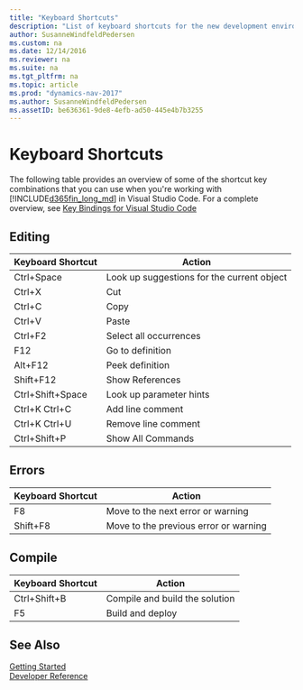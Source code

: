 ```yaml
---
title: "Keyboard Shortcuts"
description: "List of keyboard shortcuts for the new development environment."
author: SusanneWindfeldPedersen
ms.custom: na
ms.date: 12/14/2016
ms.reviewer: na
ms.suite: na
ms.tgt_pltfrm: na
ms.topic: article
ms.prod: "dynamics-nav-2017"
ms.author: SusanneWindfeldPedersen
ms.assetID: be636361-9de8-4efb-ad50-445e4b7b3255
---
```


# Keyboard Shortcuts
The following table provides an overview of some of the shortcut key combinations that you can use when you're working with [!INCLUDE[d365fin_long_md](includes/d365fin_long_md.md)] in Visual Studio Code. For a complete overview, see [Key Bindings for Visual Studio Code](https://code.visualstudio.com/docs/customization/keybindings)

## Editing
|Keyboard Shortcut| Action|
|-----------------|-------|
|Ctrl+Space|Look up suggestions for the current object|
|Ctrl+X|Cut|
|Ctrl+C|Copy|
|Ctrl+V|Paste|
|Ctrl+F2|Select all occurrences|
|F12|Go to definition|
|Alt+F12|Peek definition|
|Shift+F12|Show References|
|Ctrl+Shift+Space|Look up parameter hints|
|Ctrl+K Ctrl+C|Add line comment|
|Ctrl+K Ctrl+U|Remove line comment|
|Ctrl+Shift+P|Show All Commands|

## Errors
|Keyboard Shortcut| Action|
|-----------------|-------|
|F8|Move to the next error or warning|
|Shift+F8|Move to the previous error or warning|

## Compile
|Keyboard Shortcut| Action|
|-----------------|-------|
|Ctrl+Shift+B|Compile and build the solution|
|F5|Build and deploy|

## See Also
[Getting Started](devenv-get-started.md)  
[Developer Reference](devenv-reference-overview.md)
